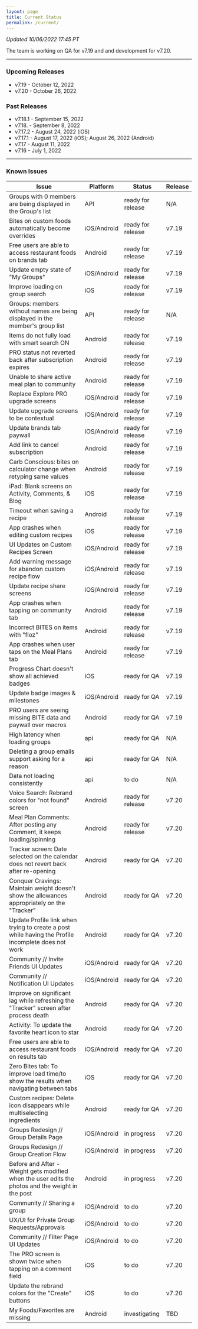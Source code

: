 ```yaml
---
layout: page
title: Current Status
permalink: /current/
---
```


_Updated 10/06/2022 17:45 PT_

The team is working on QA for v7.19 and and development for v7.20.

***

### Upcoming Releases
- v7.19   - October 12, 2022
- v7.20   - October 26, 2022
 
### Past Releases
- v7.18.1 - September 15, 2022
- v7.18.  - September 8, 2022
- v7.17.2 - August 24, 2022 (iOS)
- v7.17.1 - August 17, 2022 (iOS); August 26, 2022 (Android)
- v7.17   - August 11, 2022
- v7.16   - July 1, 2022

***

### Known Issues

|Issue                          |Platform   | Status    | Release           |
| ---                           | ---       | ---       | ---               |
|Groups with 0 members are being displayed in the Group's list |API |ready for release| N/A|
|Bites on custom foods automatically become overrides|iOS/Android |ready for release| v7.19|
|Free users are able to access restaurant foods on brands tab|Android |ready for release| v7.19|
|Update empty state of "My Groups"|iOS/Android |ready for release| v7.19|
|Improve loading on group search |iOS |ready for release| v7.19|
|Groups: members without names are being displayed in the member's group list|API|ready for release| N/A|
|Items do not fully load with smart search ON |Android |ready for release| v7.19|
|PRO status not reverted back after subscription expires |Android |ready for release| v7.19|
|Unable to share active meal plan to community |Android |ready for release| v7.19|
|Replace Explore PRO upgrade screens |iOS/Android |ready for release| v7.19|
|Update upgrade screens to be contextual |iOS/Android |ready for release| v7.19|
|Update brands tab paywall |iOS/Android |ready for release| v7.19|
|Add link to cancel subscription |Android |ready for release| v7.19|
|Carb Conscious: bites on calculator change when retyping same values |Android |ready for release| v7.19|
|iPad: Blank screens on Activity, Comments, & Blog |iOS |ready for release| v7.19|
|Timeout when saving a recipe |Android |ready for release| v7.19|
|App crashes when editing custom recipes |iOS |ready for release| v7.19|
|UI Updates on Custom Recipes Screen |iOS/Android |ready for release| v7.19|
|Add warning message for abandon custom recipe flow |iOS/Android |ready for release| v7.19|
|Update recipe share screens |iOS/Android |ready for release| v7.19|
|App crashes when tapping on community tab |Android |ready for release| v7.19|
|Incorrect BITES on items with "floz" |Android |ready for release| v7.19|
|App crashes when user taps on the Meal Plans tab |Android |ready for release| v7.19|
|Progress Chart doesn't show all achieved badges |iOS |ready for QA| v7.19|
|Update badge images & milestones |iOS/Android |ready for QA| v7.19|
|PRO users are seeing missing BITE data and paywall over macros |Android |ready for QA| v7.19|
|High latency when loading groups |api |ready for QA| N/A|
|Deleting a group emails support asking for a reason |api |ready for QA| N/A|
|Data not loading consistently |api |to do| N/A|
|Voice Search: Rebrand colors for "not found" screen|Android |ready for release| v7.20|
|Meal Plan Comments: After posting any Comment, it keeps loading/spinning |Android |ready for release| v7.20|
|Tracker screen: Date selected on the calendar does not revert back after re-opening|Android |ready for QA| v7.20|
|Conquer Cravings: Maintain weight doesn't show the allowances appropriately on the "Tracker"|Android |ready for QA| v7.20|
|Update Profile link when trying to create a post while having the Profile incomplete does not work|Android |ready for QA| v7.20|
|Community // Invite Friends UI Updates|iOS/Android |ready for QA| v7.20|
|Community // Notification UI Updates|iOS/Android |ready for QA| v7.20|
|Improve on significant lag while refreshing the "Tracker" screen after process death |Android |ready for QA| v7.20|
|Activity: To update the favorite heart icon to star |Android |ready for QA| v7.20|
|Free users are able to access restaurant foods on results tab|iOS/Android |ready for QA| v7.20|
|Zero Bites tab: To improve load time/to show the results when navigating between tabs |iOS |ready for QA| v7.20|
|Custom recipes: Delete icon disappears while multiselecting ingredients |Android |ready for QA| v7.20|
|Groups Redesign // Group Details Page|iOS/Android |in progress| v7.20|
|Groups Redesign // Group Creation Flow|iOS/Android |in progress| v7.20|
|Before and After - Weight gets modified when the user edits the photos and the weight in the post |Android |in progress| v7.20|
|Community // Sharing a group|iOS/Android |to do| v7.20|
|UX/UI for Private Group Requests/Approvals|iOS/Android |to do| v7.20|
|Community // Filter Page UI Updates|iOS/Android |to do| v7.20|
|The PRO screen is shown twice when tapping on a comment field |iOS |to do| v7.20|
|Update the rebrand colors for the "Create" buttons |iOS |to do| v7.20|
|My Foods/Favorites are missing |Android |investigating| TBD|
